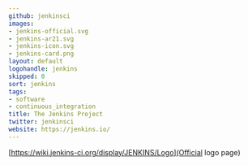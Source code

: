 ```yaml
---
github: jenkinsci
images:
- jenkins-official.svg
- jenkins-ar21.svg
- jenkins-icon.svg
- jenkins-card.png
layout: default
logohandle: jenkins
skipped: 0
sort: jenkins
tags:
- software
- continuous_integration
title: The Jenkins Project
twitter: jenkinsci
website: https://jenkins.io/
---
```


[https://wiki.jenkins-ci.org/display/JENKINS/Logo](Official logo page)
